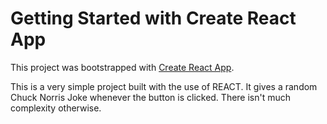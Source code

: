 # Getting Started with Create React App

This project was bootstrapped with [Create React App](https://github.com/facebook/create-react-app).

This is a very simple project built with the use of REACT. It gives a random Chuck Norris Joke whenever the button is clicked. There isn't much complexity otherwise. 
